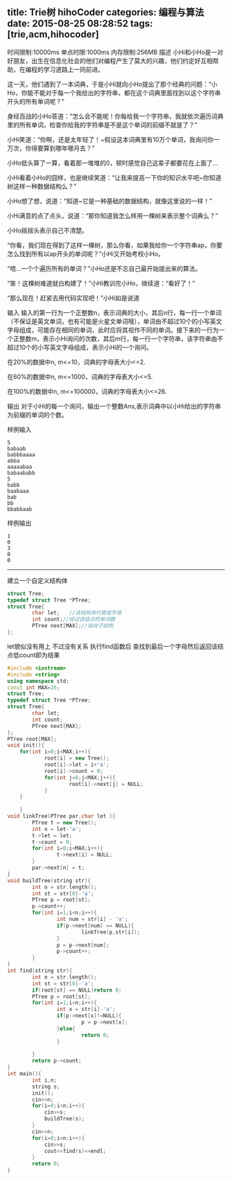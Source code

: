 title: Trie树 hihoCoder
categories: 编程与算法
date: 2015-08-25 08:28:52
tags: [trie,acm,hihocoder]
---
时间限制:10000ms
单点时限:1000ms
内存限制:256MB
描述
小Hi和小Ho是一对好朋友，出生在信息化社会的他们对编程产生了莫大的兴趣，他们约定好互相帮助，在编程的学习道路上一同前进。

这一天，他们遇到了一本词典，于是小Hi就向小Ho提出了那个经典的问题：“小Ho，你能不能对于每一个我给出的字符串，都在这个词典里面找到以这个字符串开头的所有单词呢？”

身经百战的小Ho答道：“怎么会不能呢！你每给我一个字符串，我就依次遍历词典里的所有单词，检查你给我的字符串是不是这个单词的前缀不就是了？”

小Hi笑道：“你啊，还是太年轻了！~假设这本词典里有10万个单词，我询问你一万次，你得要算到哪年哪月去？”

小Ho低头算了一算，看着那一堆堆的0，顿时感觉自己这辈子都要花在上面了...

小Hi看着小Ho的囧样，也是继续笑道：“让我来提高一下你的知识水平吧~你知道树这样一种数据结构么？”

小Ho想了想，说道：“知道~它是一种基础的数据结构，就像这里说的一样！”

小Hi满意的点了点头，说道：“那你知道我怎么样用一棵树来表示整个词典么？”

小Ho摇摇头表示自己不清楚。

“你看，我们现在得到了这样一棵树，那么你看，如果我给你一个字符串ap，你要怎么找到所有以ap开头的单词呢？”小Hi又开始考校小Ho。

“唔...一个个遍历所有的单词？”小Ho还是不忘自己最开始提出来的算法。

“笨！这棵树难道就白构建了！”小Hi教训完小Ho，继续道：“看好了！”

“那么现在！赶紧去用代码实现吧！”小Hi如是说道


<!--more-->


输入
输入的第一行为一个正整数n，表示词典的大小，其后n行，每一行一个单词（不保证是英文单词，也有可能是火星文单词哦），单词由不超过10个的小写英文字母组成，可能存在相同的单词，此时应将其视作不同的单词。接下来的一行为一个正整数m，表示小Hi询问的次数，其后m行，每一行一个字符串，该字符串由不超过10个的小写英文字母组成，表示小Hi的一个询问。

在20%的数据中n, m<=10，词典的字母表大小<=2.

在60%的数据中n, m<=1000，词典的字母表大小<=5.

在100%的数据中n, m<=100000，词典的字母表大小<=26.

输出
对于小Hi的每一个询问，输出一个整数Ans,表示词典中以小Hi给出的字符串为前缀的单词的个数。

样例输入
```
5
babaab
babbbaaaa
abba
aaaaabaa
babaababb
5
babb
baabaaa
bab
bb
bbabbaab
```
样例输出
```
1
0
3
0
0
```


----------
建立一个自定义结构体
```cpp
struct Tree;  
typedef struct Tree *PTree;   
struct Tree{  
        char let;   //该结构体代表低字母  
        int count;//经过该结点的单词数  
        PTree next[MAX];//指向子结构  
};  
```
let貌似没有用上 不过没有关系 
执行find函数后 查找到最后一个字母然后返回该结点低count即为结果
```cpp
#include <iostream>  
#include <string>  
using namespace std;  
const int MAX=26;  
struct Tree;  
typedef struct Tree *PTree;   
struct Tree{  
        char let;  
        int count;  
        PTree next[MAX];  
};  
PTree root[MAX];  
void init(){  
    for(int i=0;i<MAX;i++){  
            root[i] = new Tree();  
            root[i]->let = i+'a';  
            root[i]->count = 0;  
            for(int j=0;j<MAX;j++){  
                    root[i]->next[j] = NULL;  
            }  
    }  
      
    }  
void linkTree(PTree par,char let ){  
        PTree t = new Tree();  
        int n = let-'a';  
        t->let = let;  
        t->count = 0;  
        for(int i=0;i<MAX;i++){  
                t->next[i] = NULL;  
        }  
        par->next[n] = t;  
}  
void buildTree(string str){  
        int n = str.length();  
        int st = str[0]-'a';  
        PTree p = root[st];  
        p->count++;  
        for(int i=1;i<n;i++){  
                int num = str[i] - 'a';  
                if(p->next[num] == NULL){  
                        linkTree(p,str[i]);  
                }  
                p = p->next[num];  
                p->count++;  
        }  
}  
int find(string str){  
        int n = str.length();  
        int st = str[0]-'a';  
        if(root[st] == NULL)return 0;  
        PTree p = root[st];  
        for(int i=1;i<n;i++){  
                int x = str[i]-'a';  
                if(p->next[x]!=NULL){  
                        p = p->next[x];  
                }else{  
                        return 0;  
                }  
              
        }  
        return p->count;  
}  
int main(){  
        int i,n;  
        string s;  
        init();  
        cin>>n;  
        for(i=0;i<n;i++){  
            cin>>s;  
            buildTree(s);  
        }  
        cin>>n;  
        for(i=0;i<n;i++){  
            cin>>s;  
            cout<<find(s)<<endl;  
        }  
        return 0;  
}  
```